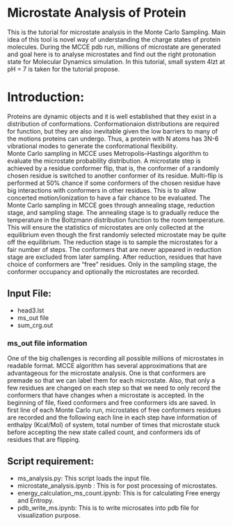 # Microstate Analysis of Protein
This is the tutorial for microstate analysis in the Monte Carlo Sampling. Main idea of this tool is novel way of understanding the charge states of protein molecules. During the MCCE pdb run,  millions of microstate are generated and goal here is to analyse microstates and find out the right protonation state for Molecular Dynamics simulation. In this tutorial, small system 4lzt at pH = 7 is taken for the tutorial propose.  

# Introduction:
Proteins are dynamic objects and it is well established that they exist in a distribution of conformations.  Conformationaion distributions are required for function, but they are also inevitable given the low barriers to many of the motions proteins can undergo. Thus, a protein with N atoms has 3N-6 vibrational modes to generate the conformational flexibility.       
Monte Carlo sampling in MCCE uses Metropolis–Hastings algorithm to evaluate the microstate probability distribution. A microstate step is achieved by a residue conformer flip, that is, the conformer of a randomly chosen residue is switched to another conformer of its residue. Multi-flip is performed at 50% chance if some conformers of the chosen residue have big interactions with conformers in other residues. This is to allow concerted motion/ionization to have a fair chance to be evaluated. The Monte Carlo sampling in MCCE goes through annealing stage, reduction stage, and sampling stage. The annealing stage is to gradually reduce the temperature in the Boltzmann distribution function to the room temperature. This will ensure the statistics of microstates are only collected at the equilibrium even though the first randomly selected microstate may be quite off the equilibrium.   The reduction stage is to sample the microstates for a fair number of steps. The conformers that are never appeared in reduction stage are excluded from later sampling. After reduction, residues that have choice of conformers are “free” residues. Only in the sampling stage, the conformer occupancy and optionally the microstates are recorded.





## Input File:
- head3.lst 
- ms_out file
- sum_crg.out

### ms_out file information
One of the big challenges is recording all possible millions of microstates in readable format. MCCE algorithm has several approximations that are advantageous for the microstate analysis.  One is that conformers are premade so that we can label them for each microstate.  Also, that only a few residues are changed on each step so that we need to only record the conformers that have changes when a microstate is accepted. In the beginning of file, fixed conformers and free conformers ids are saved. In first line of each Monte Carlo run, microstates of free conformers residues are recorded and the following each line in each step have information of enthalpy (Kcal/Mol) of system, total number of times that microstate stuck before accepting the new state called count, and conformers ids of residues that are flipping.


## Script requirement:
  - ms_analysis.py: This script loads the input file.
  - microstate_analysis.ipynb : This is for post processing of microstates.
  - energy_calculation_ms_count.ipynb: This is for calculating Free energy and Entropy.
  - pdb_write_ms.ipynb: This is to write microsates into pdb file for visualization purpose.
  
  
  
 
